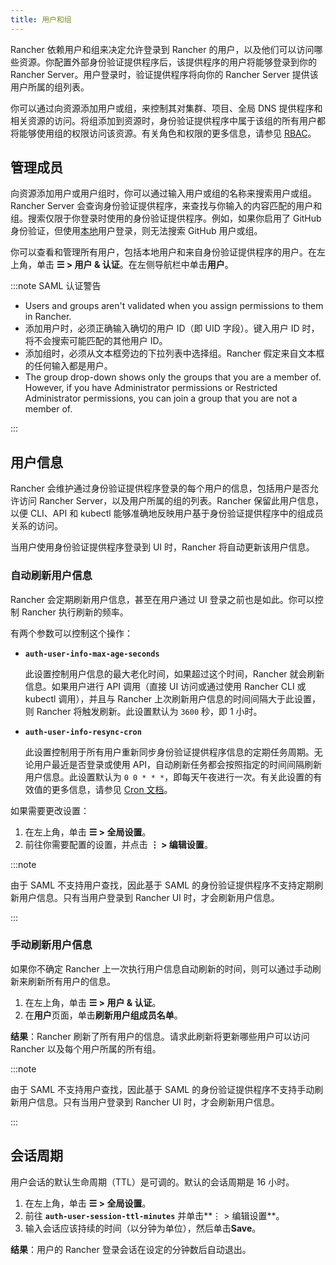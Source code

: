 ```yaml
---
title: 用户和组
---
```


Rancher 依赖用户和组来决定允许登录到 Rancher 的用户，以及他们可以访问哪些资源。你配置外部身份验证提供程序后，该提供程序的用户将能够登录到你的 Rancher Server。用户登录时，验证提供程序将向你的 Rancher Server 提供该用户所属的组列表。

你可以通过向资源添加用户或组，来控制其对集群、项目、全局 DNS 提供程序和相关资源的访问。将组添加到资源时，身份验证提供程序中属于该组的所有用户都将能够使用组的权限访问该资源。有关角色和权限的更多信息，请参见 [RBAC](../manage-role-based-access-control-rbac/manage-role-based-access-control-rbac.md)。

## 管理成员

向资源添加用户或用户组时，你可以通过输入用户或组的名称来搜索用户或组。Rancher Server 会查询身份验证提供程序，来查找与你输入的内容匹配的用户和组。搜索仅限于你登录时使用的身份验证提供程序。例如，如果你启用了 GitHub 身份验证，但使用[本地](create-local-users.md)用户登录，则无法搜索 GitHub 用户或组。

你可以查看和管理所有用户，包括本地用户和来自身份验证提供程序的用户。在左上角，单击 **☰ > 用户 & 认证**。在左侧导航栏中单击**用户**。

:::note SAML 认证警告

- Users and groups aren't validated when you assign permissions to them in Rancher.
- 添加用户时，必须正确输入确切的用户 ID（即 UID 字段）。键入用户 ID 时，将不会搜索可能匹配的其他用户 ID。
- 添加组时，必须从文本框旁边的下拉列表中选择组。Rancher 假定来自文本框的任何输入都是用户。
- The group drop-down shows only the groups that you are a member of. However, if you have Administrator permissions or Restricted Administrator permissions, you can join a group that you are not a member of.

:::

## 用户信息

Rancher 会维护通过身份验证提供程序登录的每个用户的信息，包括用户是否允许访问 Rancher Server，以及用户所属的组的列表。Rancher 保留此用户信息，以便 CLI、API 和 kubectl 能够准确地反映用户基于身份验证提供程序中的组成员关系的访问。

当用户使用身份验证提供程序登录到 UI 时，Rancher 将自动更新该用户信息。

### 自动刷新用户信息

Rancher 会定期刷新用户信息，甚至在用户通过 UI 登录之前也是如此。你可以控制 Rancher 执行刷新的频率。

有两个参数可以控制这个操作：

- **`auth-user-info-max-age-seconds`**

   此设置控制用户信息的最大老化时间，如果超过这个时间，Rancher 就会刷新信息。如果用户进行 API 调用（直接 UI 访问或通过使用 Rancher CLI 或 kubectl 调用），并且与 Rancher 上次刷新用户信息的时间间隔大于此设置，则 Rancher 将触发刷新。此设置默认为 `3600` 秒，即 1 小时。

- **`auth-user-info-resync-cron`**

   此设置控制用于所有用户重新同步身份验证提供程序信息的定期任务周期。无论用户最近是否登录或使用 API，自动刷新任务都会按照指定的时间间隔刷新用户信息。此设置默认为 `0 0 * * *`，即每天午夜进行一次。有关此设置的有效值的更多信息，请参见 [Cron 文档](https://en.wikipedia.org/wiki/Cron)。

如果需要更改设置：

1. 在左上角，单击 **☰ > 全局设置**。
1. 前往你需要配置的设置，并点击 **⋮ > 编辑设置**。

:::note

由于 SAML 不支持用户查找，因此基于 SAML 的身份验证提供程序不支持定期刷新用户信息。只有当用户登录到 Rancher UI 时，才会刷新用户信息。

:::
### 手动刷新用户信息

如果你不确定 Rancher 上一次执行用户信息自动刷新的时间，则可以通过手动刷新来刷新所有用户的信息。

1. 在左上角，单击 **☰ > 用户 & 认证**。
1. 在**用户**页面，单击**刷新用户组成员名单**。

**结果**：Rancher 刷新了所有用户的信息。请求此刷新将更新哪些用户可以访问 Rancher 以及每个用户所属的所有组。

:::note

由于 SAML 不支持用户查找，因此基于 SAML 的身份验证提供程序不支持手动刷新用户信息。只有当用户登录到 Rancher UI 时，才会刷新用户信息。

:::

## 会话周期

用户会话的默认生命周期（TTL）是可调的。默认的会话周期是 16 小时。

1. 在左上角，单击 **☰ > 全局设置**。
1. 前往 **`auth-user-session-ttl-minutes`** 并单击**⋮ > 编辑设置**。
1. 输入会话应该持续的时间（以分钟为单位），然后单击**Save**。

**结果**：用户的 Rancher 登录会话在设定的分钟数后自动退出。
